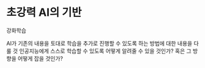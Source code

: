 # 초강력 AI의 기반
강화학습

AI가 기존의 내용을 토대로 학습을 추가로 진행할 수 있도록 하는 방법에 대한 내용을 다룰 것
인공지능에게 스스로 학습할 수 있도록 어떻게 알려줄 수 있을 것인가? 혹은 그 방향을 어떻게 잡을 것인가?
